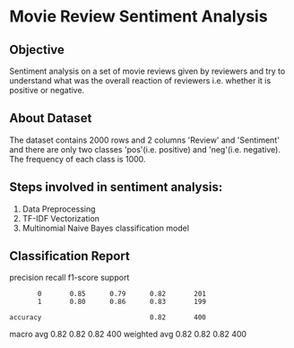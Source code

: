 # Movie Review Sentiment Analysis
## Objective 
Sentiment analysis on a set of movie reviews given by reviewers and try to understand what was the overall reaction of reviewers i.e. whether it is positive or negative.

## About Dataset
The dataset contains 2000 rows and 2 columns 'Review' and 'Sentiment' and there are only two classes 'pos'(i.e. positive) and 'neg'(i.e. negative). The frequency of each class is 1000.

## Steps involved in sentiment analysis: 
1. Data Preprocessing
2. TF-IDF Vectorization
3. Multinomial Naive Bayes classification model

## Classification Report
precision    recall  f1-score   support

           0       0.85      0.79      0.82       201
           1       0.80      0.86      0.83       199

    accuracy                           0.82       400
   macro avg       0.82      0.82      0.82       400
weighted avg       0.82      0.82      0.82       400
